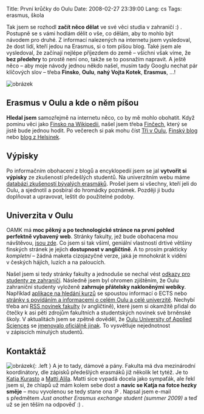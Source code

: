 Title: První krůčky do Oulu
Date: 2008-02-27 23:39:00
Lang: cs
Tags: erasmus, škola

Tak jsem se rozhodl **začít něco dělat** ve své věci studia v zahraničí :) . Postupně se s vámi hodlám dělit o vše, co dělám, aby to mohlo být návodem pro druhé. Z informací nalezených na internetu jsem vysledoval, že dost lidí, kteří jedou na Erasmus, si o tom píšou blog. Také jsem ale vysledoval, že začínají nejlépe příjezdem do země – všichni však víme, že **bez předehry** to prostě není ono, takže se to posnažím napravit. A ještě něco – aby moje návody jednou někdo našel, musím tady Googlu nechat pár klíčových slov – třeba **Finsko**, **Oulu**, **nahý Vojta Kotek**, **Erasmus**, …!

![obrázek]({static}/images/48.jpg)

## Erasmus v Oulu a kde o něm píšou

**Hledal jsem** samozřejmě na internetu něco, co by mě mohlo obohatit. Když pominu věci jako [Finsko na Wikipedii](http://cs.wikipedia.org/wiki/Finsko), našel jsem třeba [Finčech](http://fincech.wz.cz/), který se jistě bude jednou hodit. Po večerech si pak mohu číst [Tři v Oulu](http://mikamara.bloguje.cz/), [Finský blog](http://ludmilaxf.bloguje.cz/) nebo [blog z Helsinek](http://helsinky.blog.cz/).

## Výpisky

Po informačním obohacení z blogů a encyklopedií jsem se jal **vytvořit si výpisky** ze zkušeností předešlých studentů. Na univerzitním webu máme [databázi zkušeností bývalých erasmáků](http://www.vutbr.cz/index.php?page=vvz_index&wapp=portal&parent=0&tail=&lang=0). Prošel jsem si všechny, kteří jeli do Oulu, a sjednotil a posbíral do hromádky poznámek. Později ji budu doplňovat a upravovat, leštit do použitelné podoby.

## Univerzita v Oulu

OAMK má **moc pěkný a po technologické stránce na první pohled perfektně vybavený web**. Stránky fakulty, jež bude obohacena mou návštěvou, [jsou zde](http://www.oamk.fi/tekniikka/english/). Co jsem si tak všiml, geniální vlastností drtivé většiny finských stránek je jejich **dostupnost v angličtině**. A to prosím prakticky *kompletní* – žádná maketa cizojazyčné verze, jaká je mnohokrát k vidění v českých hájích, luzích a na paloucích.

Našel jsem si tedy stránky fakulty a jednoduše se nechal vést [odkazy pro studenty ze zahraničí](http://www.oamk.fi/tekniikka/english/international/incoming_students/). Následně jsem byl ohromen zjištěním, že Oulu zahraniční studenty vyloženě **zahrnuje přátelsky nakloněnými webíky**. Například [aplikace na hledání kurzů](http://www.oamk.fi/english/ects/2007-2008/) se spoustou informací o ECTS nebo [stránky s povídáním a informacemi o celém Oulu a celé univerzitě](http://www.oamk.fi/english/nettutor/). Nechybí třeba ani [RSS novinek fakulty](http://www.oamk.fi/tekniikka/english/ajankohtaista/?rssohje=1) (v angličtině), které jsem si okamžitě přidal do čtečky k asi pěti zdrojům fakultních a studentských novinek své brněnské školy. V aktualitách jsem se zpětně dověděl, že [Oulu University of Applied Sciences](http://www.oamk.fi/) se [jmenovalo oficiálně jinak](http://www.oamk.fi/ajankohtaista/?kieli=en&ak_osio=uutisjuttu&kid=10&id=3609). To vysvětluje nejednotnost v zápiscích minulých studentů.

## Kontaktáž

![obrázek]({static}/images/49.jpg){: .left } A je to tady, dámové a pány. Fakulta má dva mezinárodní koordinátory, dle zápisků předešlých erasmáků již několik let tytéž. Je to [Katja Kurasto](http://www.oamk.fi/utils/hkorttilinkki_new.php?ikkunassa=1&lyhenne=otek&sukunimi=Kurasto&etunimi=Katja&kieli=en)
a [Matti Alila](http://www.oamk.fi/utils/hkorttilinkki_new.php?ikkunassa=1&lyhenne=otek&sukunimi=Alila&etunimi=Matti&kieli=en). Matti sice vypadá docela jako sympaťák, ale řekl jsem si, že chlapů už mám kolem sebe dost a **navíc se Katja na fotce hezky směje** – mou vyvolenou se tedy stane ona :P . Napsal jsem e-mail s předmětem *Just another Erasmus exchange student (summer 2009)* a teď už se jen těším na odpověď :) .
